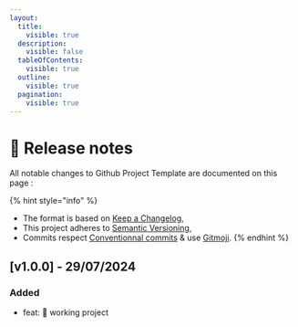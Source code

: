 ```yaml
---
layout:
  title:
    visible: true
  description:
    visible: false
  tableOfContents:
    visible: true
  outline:
    visible: true
  pagination:
    visible: true
---
```


# 📝 Release notes

All notable changes to Github Project Template are documented on this page :

{% hint style="info" %}
* The format is based on [Keep a Changelog](https://keepachangelog.com/en/1.1.0/),
* This project adheres to [Semantic Versioning](https://semver.org/spec/v2.0.0.html),
* Commits respect [Conventionnal commits](https://www.conventionalcommits.org/en/v1.0.0/) & use [Gitmoji](https://gitmoji.dev/).
{% endhint %}

## \[v1.0.0] - 29/07/2024

### Added <a href="#added" id="added"></a>

* feat: 🎉 working project
